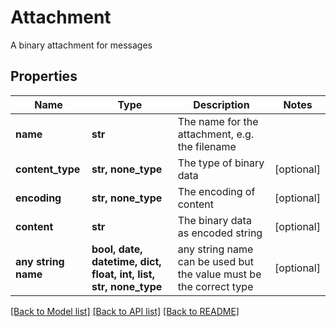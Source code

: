# Attachment

A binary attachment for messages

## Properties
Name | Type | Description | Notes
------------ | ------------- | ------------- | -------------
**name** | **str** | The name for the attachment, e.g. the filename | 
**content_type** | **str, none_type** | The type of binary data | [optional] 
**encoding** | **str, none_type** | The encoding of content | [optional] 
**content** | **str** | The binary data as encoded string | [optional] 
**any string name** | **bool, date, datetime, dict, float, int, list, str, none_type** | any string name can be used but the value must be the correct type | [optional]

[[Back to Model list]](../README.md#documentation-for-models) [[Back to API list]](../README.md#documentation-for-api-endpoints) [[Back to README]](../README.md)


